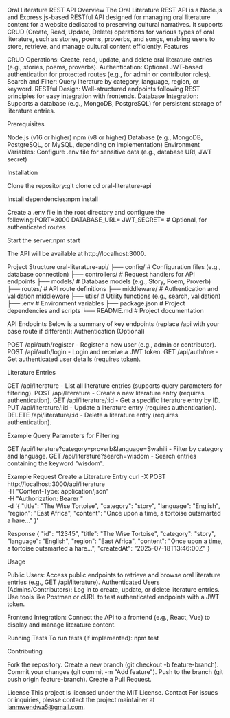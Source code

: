 Oral Literature REST API
Overview
The Oral Literature REST API is a Node.js and Express.js-based RESTful API designed for managing oral literature content for a website dedicated to preserving cultural narratives. It supports CRUD (Create, Read, Update, Delete) operations for various types of oral literature, such as stories, poems, proverbs, and songs, enabling users to store, retrieve, and manage cultural content efficiently.
Features

CRUD Operations: Create, read, update, and delete oral literature entries (e.g., stories, poems, proverbs).
Authentication: Optional JWT-based authentication for protected routes (e.g., for admin or contributor roles).
Search and Filter: Query literature by category, language, region, or keyword.
RESTful Design: Well-structured endpoints following REST principles for easy integration with frontends.
Database Integration: Supports a database (e.g., MongoDB, PostgreSQL) for persistent storage of literature entries.

Prerequisites

Node.js (v16 or higher)
npm (v8 or higher)
Database (e.g., MongoDB, PostgreSQL, or MySQL, depending on implementation)
Environment Variables: Configure .env file for sensitive data (e.g., database URI, JWT secret)

Installation

Clone the repository:git clone <repository-url>
cd oral-literature-api


Install dependencies:npm install


Create a .env file in the root directory and configure the following:PORT=3000
DATABASE_URL=<your-database-connection-string>
JWT_SECRET=<your-jwt-secret> # Optional, for authenticated routes


Start the server:npm start

The API will be available at http://localhost:3000.

Project Structure
oral-literature-api/
├── config/              # Configuration files (e.g., database connection)
├── controllers/         # Request handlers for API endpoints
├── models/              # Database models (e.g., Story, Poem, Proverb)
├── routes/              # API route definitions
├── middleware/          # Authentication and validation middleware
├── utils/               # Utility functions (e.g., search, validation)
├── .env                 # Environment variables
├── package.json         # Project dependencies and scripts
└── README.md            # Project documentation

API Endpoints
Below is a summary of key endpoints (replace /api with your base route if different):
Authentication (Optional)

POST /api/auth/register - Register a new user (e.g., admin or contributor).
POST /api/auth/login - Login and receive a JWT token.
GET /api/auth/me - Get authenticated user details (requires token).

Literature Entries

GET /api/literature - List all literature entries (supports query parameters for filtering).
POST /api/literature - Create a new literature entry (requires authentication).
GET /api/literature/:id - Get a specific literature entry by ID.
PUT /api/literature/:id - Update a literature entry (requires authentication).
DELETE /api/literature/:id - Delete a literature entry (requires authentication).

Example Query Parameters for Filtering

GET /api/literature?category=proverb&language=Swahili - Filter by category and language.
GET /api/literature?search=wisdom - Search entries containing the keyword "wisdom".

Example Request
Create a Literature Entry
curl -X POST http://localhost:3000/api/literature \
-H "Content-Type: application/json" \
-H "Authorization: Bearer <your-jwt-token>" \
-d '{
  "title": "The Wise Tortoise",
  "category": "story",
  "language": "English",
  "region": "East Africa",
  "content": "Once upon a time, a tortoise outsmarted a hare..."
}'

Response
{
  "id": "12345",
  "title": "The Wise Tortoise",
  "category": "story",
  "language": "English",
  "region": "East Africa",
  "content": "Once upon a time, a tortoise outsmarted a hare...",
  "createdAt": "2025-07-18T13:46:00Z"
}

Usage

Public Users: Access public endpoints to retrieve and browse oral literature entries (e.g., GET /api/literature).
Authenticated Users (Admins/Contributors):
Log in to create, update, or delete literature entries.
Use tools like Postman or cURL to test authenticated endpoints with a JWT token.


Frontend Integration: Connect the API to a frontend (e.g., React, Vue) to display and manage literature content.

Running Tests
To run tests (if implemented):
npm test

Contributing

Fork the repository.
Create a new branch (git checkout -b feature-branch).
Commit your changes (git commit -m "Add feature").
Push to the branch (git push origin feature-branch).
Create a Pull Request.

License
This project is licensed under the MIT License.
Contact
For issues or inquiries, please contact the project maintainer at ianmwendwa5@gmail.com.
